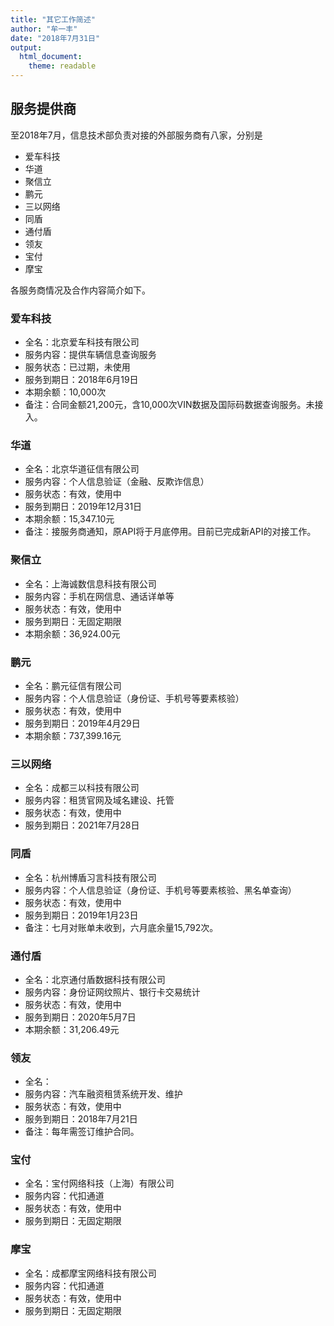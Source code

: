 ```yaml
---
title: "其它工作简述"
author: "牟一丰"
date: "2018年7月31日"
output:
  html_document:
    theme: readable
---
```






## 服务提供商

至2018年7月，信息技术部负责对接的外部服务商有八家，分别是

- 爱车科技
- 华道
- 聚信立
- 鹏元
- 三以网络
- 同盾
- 通付盾
- 领友
- 宝付
- 摩宝

各服务商情况及合作内容简介如下。

### 爱车科技

- 全名：北京爱车科技有限公司
- 服务内容：提供车辆信息查询服务
- 服务状态：已过期，未使用
- 服务到期日：2018年6月19日
- 本期余额：10,000次
- 备注：合同金额21,200元，含10,000次VIN数据及国际码数据查询服务。未接入。

### 华道

- 全名：北京华道征信有限公司
- 服务内容：个人信息验证（金融、反欺诈信息）
- 服务状态：有效，使用中
- 服务到期日：2019年12月31日
- 本期余额：15,347.10元
- 备注：接服务商通知，原API将于月底停用。目前已完成新API的对接工作。

### 聚信立

- 全名：上海诚数信息科技有限公司
- 服务内容：手机在网信息、通话详单等
- 服务状态：有效，使用中
- 服务到期日：无固定期限
- 本期余额：36,924.00元

### 鹏元

- 全名：鹏元征信有限公司
- 服务内容：个人信息验证（身份证、手机号等要素核验）
- 服务状态：有效，使用中
- 服务到期日：2019年4月29日
- 本期余额：737,399.16元

### 三以网络

- 全名：成都三以科技有限公司
- 服务内容：租赁官网及域名建设、托管
- 服务状态：有效，使用中
- 服务到期日：2021年7月28日

### 同盾

- 全名：杭州博盾习言科技有限公司
- 服务内容：个人信息验证（身份证、手机号等要素核验、黑名单查询）
- 服务状态：有效，使用中
- 服务到期日：2019年1月23日
- 备注：七月对账单未收到，六月底余量15,792次。

### 通付盾

- 全名：北京通付盾数据科技有限公司
- 服务内容：身份证网纹照片、银行卡交易统计
- 服务状态：有效，使用中
- 服务到期日：2020年5月7日
- 本期余额：31,206.49元

### 领友

- 全名：
- 服务内容：汽车融资租赁系统开发、维护
- 服务状态：有效，使用中
- 服务到期日：2018年7月21日
- 备注：每年需签订维护合同。

### 宝付

- 全名：宝付网络科技（上海）有限公司
- 服务内容：代扣通道
- 服务状态：有效，使用中
- 服务到期日：无固定期限

### 摩宝

- 全名：成都摩宝网络科技有限公司
- 服务内容：代扣通道
- 服务状态：有效，使用中
- 服务到期日：无固定期限
